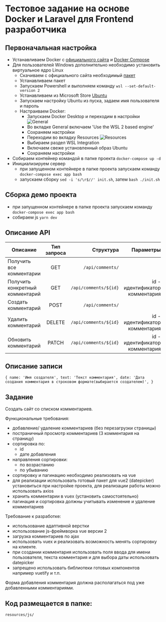# Тестовое задание на основе Docker и Laravel для Frontend разработчика

## Первоначальная настройка

-   Устанавливаем Docker c [официального сайта](https://www.docker.com/products/docker-desktop) и [Docker Compose](https://docs.docker.com/compose/install/)
-   Для пользователей Windows дополнительно необходимо установить виртуальное ядро Linux
    -   Скачиваем с официального сайта необходимый [пакет](https://wslstorestorage.blob.core.windows.net/wslblob/wsl_update_x64.msi)
    -   Устанавливаем пакет
    -   Запускаем Powershell и выполняем команду `wsl --set-default-version 2`
    -   Устанавливаем из Microsoft Store [Ubuntu](https://www.microsoft.com/store/apps/9n6svws3rx71)
    -   Запускаем настройку Ubuntu из пуска, задаем имя пользователя и пароль
    -   Настраиваем Docker:
        -   Запускаем Docker Desktop и переходим в настройки ![General](readme-files/general-page.jpg)
        -   Во вкладке General включаем 'Use the WSL 2 based engine'
        -   Сохраняем настройки
        -   Переходим во вкладку Resources ![Resources](readme-files/resources-page.jpg)
        -   Выбираем раздел WSL Integration
        -   Включаем свеже установленный образ Ubuntu
        -   Сохраняем настройки
-   Собираем контейнер командой в папке проекта `docker-compose up -d`
-   Инициализируем сервер
    -   при запущенном контейнере в папке проекта запускаем команду `docker-compose exec app bash`
    -   запускаем сборку `sed -i 's/\r$//' init.sh`, затем `bash ./init.sh`

## Сборка демо проекта

-   при запущенном контейнере в папке проекта запускаем команду `docker-compose exec app bash`
-   собираем js `yarn dev`

## Описание API

| Описание                        | Тип запроса |             Структура |                      Параметры |
| ------------------------------- | :---------: | --------------------: | -----------------------------: |
| Получить все комментарии        |     GET     |      `/api/comments/` |                                |
| Получить конкретный комментарий |     GET     | `/api/comments/${id}` | id - идентификатор комментария |
| Создать комментарий             |    POST     | `/api/comments/`      |                                |
| Удалить комментарий             |   DELETE    | `/api/comments/${id}` | id - идентификатор комментария |
| Обновить комментарий            |    PATCH    | `/api/comments/${id}` | id - идентификатор комментария |

## Описание записи

`{ name: 'Имя создателя', text: 'Текст комментария', date: 'Дата создания комментария в строковом формате(выбирается создателем)', }`

## Задание

Создать сайт со списком комментариев.

Функциональные требования:

-   добавление/ удаление комментариев (без перезагрузки страницы)
-   постраничный просмотр комментариев (3 комментария на страницу)
-   сортировка по:
    - id
    - дате добавления
-   направления сортировки:
    - по возрастанию
    - по убыванию
-   сортировку и пагинацию необходимо реализовать на vue
-   для реализации использовать готовый пакет для vue2 (datepicker) установиться при настройке проекта, для реализации работы можно использовать axios
-   хранить комментарии в vuex (установить самостоятельно)
-   пагинация и сортировка должны учитывать изменение и удаление комментариев

Требование к разработке:

-   использование адаптивной верстки
-   использование js-фреймворка vue версии 2
-   загрузка комментариев по ajax
-   использовать vuex и реализовать возможность менять сортировку на клиенте.
-   при создании комментария использовать поля ввода для имени пользователя, текста комментария и для выбора даты использовать datepicker
-   запрещено использовать библиотеки готовых компонентов например vuetify и т.п.

Форма добавления комментария должна располагаться под уже добавленными комментариями.


## Код размещается в папке:

`resources/js/`
